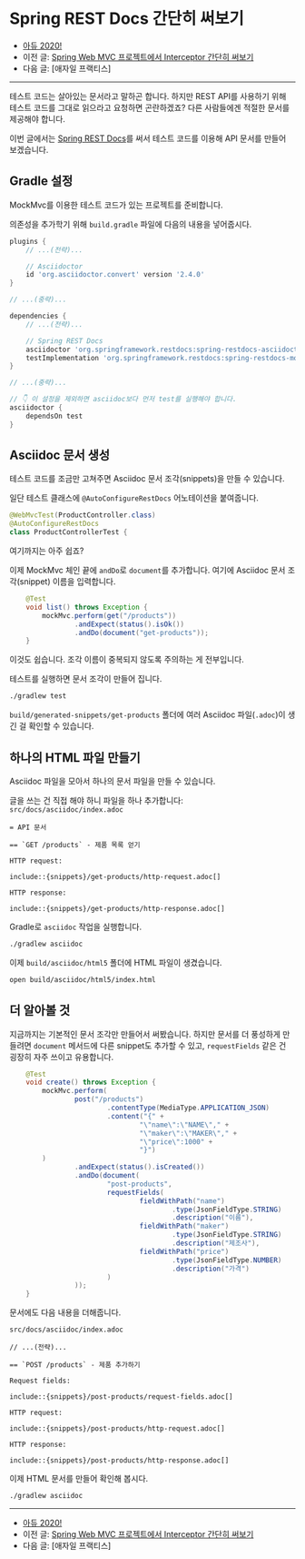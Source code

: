 # Spring REST Docs 간단히 써보기

- [아듀 2020!](https://adieu2020.ahastudio.com/)
- 이전 글: [Spring Web MVC 프로젝트에서 Interceptor 간단히 써보기](https://j.mp/2WPC6LE)
- 다음 글: [애자일 프랙티스]

---

테스트 코드는 살아있는 문서라고 말하곤 합니다.
하지만 REST API를 사용하기 위해
테스트 코드를 그대로 읽으라고 요청하면 곤란하겠죠?
다른 사람들에겐 적절한 문서를 제공해야 합니다.

이번 글에서는 [Spring REST Docs](https://j.mp/3hkZYjr)를 써서
테스트 코드를 이용해 API 문서를 만들어 보겠습니다.

## Gradle 설정

MockMvc를 이용한 테스트 코드가 있는 프로젝트를 준비합니다.

의존성을 추가학기 위해 `build.gradle` 파일에 다음의 내용을 넣어줍시다.

```groovy
plugins {
    // ...(전략)...

    // Asciidoctor
    id 'org.asciidoctor.convert' version '2.4.0'
}

// ...(중략)...

dependencies {
    // ...(전략)...

    // Spring REST Docs
    asciidoctor 'org.springframework.restdocs:spring-restdocs-asciidoctor'
    testImplementation 'org.springframework.restdocs:spring-restdocs-mockmvc'
}

// ...(중략)...

// 👇 이 설정을 제외하면 asciidoc보다 먼저 test를 실행해야 합니다.
asciidoctor {
    dependsOn test
}
```

## Asciidoc 문서 생성

테스트 코드를 조금만 고쳐주면 Asciidoc 문서 조각(snippets)을 만들 수 있습니다.

일단 테스트 클래스에 `@AutoConfigureRestDocs` 어노테이션을 붙여줍니다.

```java
@WebMvcTest(ProductController.class)
@AutoConfigureRestDocs
class ProductControllerTest {
```

여기까지는 아주 쉽죠?

이제 MockMvc 체인 끝에 `andDo`로 `document`를 추가합니다.
여기에 Asciidoc 문서 조각(snippet) 이름을 입력합니다.

```java
    @Test
    void list() throws Exception {
        mockMvc.perform(get("/products"))
                .andExpect(status().isOk())
                .andDo(document("get-products"));
    }
```

이것도 쉽습니다.
조각 이름이 중복되지 않도록 주의하는 게 전부입니다.

테스트를 실행하면 문서 조각이 만들어 집니다.

```bash
./gradlew test
```

`build/generated-snippets/get-products` 폴더에
여러 Asciidoc 파일(`.adoc`)이 생긴 걸 확인할 수 있습니다.

## 하나의 HTML 파일 만들기

Asciidoc 파일을 모아서 하나의 문서 파일을 만들 수 있습니다.

글을 쓰는 건 직접 해야 하니 파일을 하나 추가합니다:
`src/docs/asciidoc/index.adoc`

```asciidoc
= API 문서

== `GET /products` - 제품 목록 얻기

HTTP request:

include::{snippets}/get-products/http-request.adoc[]

HTTP response:

include::{snippets}/get-products/http-response.adoc[]
```

Gradle로 `asciidoc` 작업을 실행합니다.

```bash
./gradlew asciidoc
```

이제 `build/asciidoc/html5` 폴더에 HTML 파일이 생겼습니다.

```bash
open build/asciidoc/html5/index.html
```

## 더 알아볼 것

지금까지는 기본적인 문서 조각만 만들어서 써봤습니다.
하지만 문서를 더 풍성하게 만들려면
`document` 메서드에 다른 snippet도 추가할 수 있고,
`requestFields` 같은 건 굉장히 자주 쓰이고 유용합니다.

```java
    @Test
    void create() throws Exception {
        mockMvc.perform(
                post("/products")
                        .contentType(MediaType.APPLICATION_JSON)
                        .content("{" +
                                "\"name\":\"NAME\"," +
                                "\"maker\":\"MAKER\"," +
                                "\"price\":1000" +
                                "}")
        )
                .andExpect(status().isCreated())
                .andDo(document(
                        "post-products",
                        requestFields(
                                fieldWithPath("name")
                                        .type(JsonFieldType.STRING)
                                        .description("이름"),
                                fieldWithPath("maker")
                                        .type(JsonFieldType.STRING)
                                        .description("제조사"),
                                fieldWithPath("price")
                                        .type(JsonFieldType.NUMBER)
                                        .description("가격")
                        )
                ));
    }
```

문서에도 다음 내용을 더해줍니다.

`src/docs/asciidoc/index.adoc`

```asciidoc
// ...(전략)...

== `POST /products` - 제품 추가하기

Request fields:

include::{snippets}/post-products/request-fields.adoc[]

HTTP request:

include::{snippets}/post-products/http-request.adoc[]

HTTP response:

include::{snippets}/post-products/http-response.adoc[]
```

이제 HTML 문서를 만들어 확인해 봅시다.

```bash
./gradlew asciidoc
```

---

- [아듀 2020!](https://adieu2020.ahastudio.com/)
- 이전 글: [Spring Web MVC 프로젝트에서 Interceptor 간단히 써보기](https://j.mp/2WPC6LE)
- 다음 글: [애자일 프랙티스]
